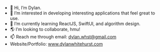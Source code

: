 - 👋 Hi, I’m Dylan.
- 👀 I’m interested in developing interesting applications that feel great to use.
- 🌱 I’m currently learning ReactJS, SwiftUI, and algorithm design. 
- 🌎 I’m looking to collaborate, hmu!
- 📫 Reach me through email: dylan.whst@gmail.com
- Website/Portfolio: www.dylanwhitehurst.com

<!---
whidyl/whidyl is a ✨ special ✨ repository because its `README.md` (this file) appears on your GitHub profile.
You can click the Preview link to take a look at your changes.
--->
